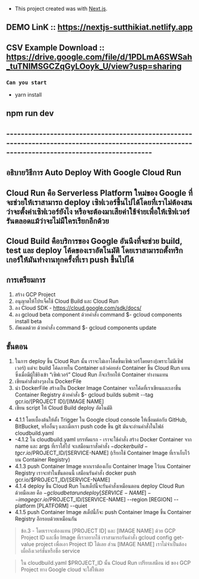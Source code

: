 - This project created was with [Next.js](https://nextjs.org/). 
## DEMO LinK :: https://nextjs-sutthikiat.netlify.app
## CSV Example Download :: https://drive.google.com/file/d/1PDLmA6SWSah_tuTNIMSGCZqGyLOoyk_U/view?usp=sharing

### `Can you start`

- yarn install

## npm run dev

## ----------------------------------------------------------------------------------------------------------------------------------------------

## อธิบายวิธีการ Auto Deploy With Google Cloud Run

## Cloud Run คือ Serverless Platform ใหม่ของ Google ที่จะช่วยให้เราสามารถ deploy เซิฟเวอร์ขึ้นไปได้โดยที่เราไม่ต้องสนว่าจะตั้งค่าเซิฟเวอร์ยังไง หรือจะต้องมาเสียค่าใช้จ่ายเพื่อให้เซิฟเวอร์รันตลอดแม้ว่าจะไม่มีใครเรียกอีกด้วย

## Cloud Build คือบริการของ Google อันนึงที่จะช่วย build, test และ deploy โค้ดของเราอัตโนมัติ โดยเราสามารถตั้งทริกเกอร์ให้มันทำงานทุกครั้งที่เรา push ขึ้นไปได้

## การเตรียมการ
1. สร้าง GCP Project
2. อนุญาตให้โปรเจ็คใช้ Cloud Build และ Cloud Run
3. ลง Cloud SDK - https://cloud.google.com/sdk/docs/
4. ลง gcloud beta component ด้วยคำสั่ง command $- gcloud components install beta
5. อัพเดตด้วย ด้วยคำสั่ง command $- gcloud components update

## ขั้นตอน
1. ในการ deploy ขึ้น Cloud Run นั้น เราจะไม่เอาโค้ดขึ้นเซิฟเวอร์โดยตรง(เพราะไม่มีเซิฟเวอร์) 
แต่จะ build โค้ดภายใน Container แล้วค่อยส่ง Container ขึ้น Cloud Run แทน ซึ่งเมื่อมีผู้ใช้ยิงเข้า “เซิฟเวอร์” Cloud Run ก็จะเรียกให้ Container ทำงานแทน
2. เขียนคำสั่งต่างๆลงใน DockerFile
3. นำ DockerFile สร้างเป็น Docker Image Container จากโค้ดที่เราเขียนและเอาขึ้น Container Registry ด้วยคำสั่ง  $- gcloud builds submit --tag gcr.io/[PROJECT ID]/[IMAGE NAME]
4. เขียน script ให้ Cloud Build deploy อัตโนมัติ 
- 4.1.1 โดยเบื้องต้นให้ตั้ง Trigger ใน Google cloud console ให้เชื่อมต่อกับ GitHub, BitBucket, หรืออื่นๆ และเมื่อเรา push code ขึ้น git มันจะอ่านคำสั่งในไฟล์ cloudbuild.yaml
- -4.1.2 ใน cloudbuild.yaml บรรทัดแรก - เราจะใช้คำสั่ง สร้าง Docker Container จาก name และ args ที่เราใส่ไป จะเสมือนเราสั่งคำสั่ง $- docker build -t gcr.io/$PROJECT_ID/[SERVICE-NAME] (เรียกใช้ Container Image ที่เราเก็บไว้บน Container Registry)
- 4.1.3 push Container Image หากเราต้องเก็บ Container Image ไว้บน Container Registry เราจะทำในขั้นตอนนี้ เสมือนรันคำสั่ง docker push gcr.io/$PROJECT_ID/[SERVICE-NAME]
- 4.1.4 deploy ขึ้น Cloud Run ในสเต็ปนี้จะรันคำสั่งเหมือนตอน deploy Cloud Run ด้วยมือเลย คือ $- gcloud beta run deploy [SERVICE-NAME] --image gcr.io/$PROJECT_ID/[SERVICE-NAME] --region [REGION] --platform [PLATFORM] --quiet
- 4.1.5 push Container Image สเต็ปนี้ก็จะ push Container Image ขึ้น Container Registry อีกรอบด้วยเหมือนกัน

> ข้อ.3 - โดยเราจะต้องแทน [PROJECT ID] และ [IMAGE NAME] ด้วย GCP Project ID และชื่อ Image ที่เราอยากใช้ 
เราสามารถรันคำสั่ง gcloud config get-value project เพื่อเอา Project ID ได้เลย ส่วน [IMAGE NAME] เราไม่จำเป็นต้องเผื่อถึงเวอร์ชั่นหรือชื่อ service

> ใน cloudbuild.yaml $PROJECT_ID นั้น Cloud Run เปรียบเสมือน id ของ GCP Project ทาง Google cloud จะใส่ให้เลย

